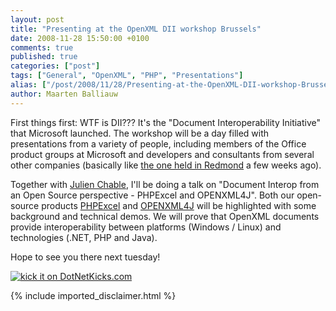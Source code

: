 ```yaml
---
layout: post
title: "Presenting at the OpenXML DII workshop Brussels"
date: 2008-11-28 15:50:00 +0100
comments: true
published: true
categories: ["post"]
tags: ["General", "OpenXML", "PHP", "Presentations"]
alias: ["/post/2008/11/28/Presenting-at-the-OpenXML-DII-workshop-Brussels.aspx", "/post/2008/11/28/presenting-at-the-openxml-dii-workshop-brussels.aspx"]
author: Maarten Balliauw
---
```

<p>
First things first: WTF is DII??? It&#39;s the &quot;Document Interoperability Initiative&quot; that Microsoft launched. The workshop will be a day filled with presentations from a variety of people, including members of the Office product groups at Microsoft and developers and consultants from several other companies (basically like <a href="http://blogs.msdn.com/dmahugh/archive/2008/10/26/dii-workshop-recap.aspx" target="_blank">the one held in Redmond</a> a few weeks ago).
</p>
<p>
Together with <a href="http://blogs.developpeur.org/neodante/archive/2008/11/28/open-xml-rendez-vous-bruxelles-le-2-d-cembre-pour-une-journ-e-document-interoperability-initiative.aspx" target="_blank">Julien Chable</a>, I&#39;ll be doing a talk on &quot;Document Interop from an Open Source perspective - PHPExcel and OPENXML4J&quot;. Both our open-source products <a href="http://www.phpexcel.net" target="_blank">PHPExcel</a> and <a href="http://www.openxml4j.org/" target="_blank">OPENXML4J</a> will be highlighted with some background and technical demos. We will prove that OpenXML documents provide interoperability between platforms (Windows / Linux) and technologies (.NET, PHP and Java).
</p>
<p>
Hope to see you there next tuesday!
</p>
<p>
<a href="http://www.dotnetkicks.com/kick/?url=/post/2008/11/28/Presenting-at-the-OpenXML-DII-workshop-Brussels.aspx&amp;title=Presenting at the OpenXML DII workshop Brussels">
                    <img src="http://www.dotnetkicks.com/Services/Images/KickItImageGenerator.ashx?url=/post/2008/11/28/Presenting-at-the-OpenXML-DII-workshop-Brussels.aspx" border="0" alt="kick it on DotNetKicks.com" />
                  </a>
</p>

{% include imported_disclaimer.html %}
